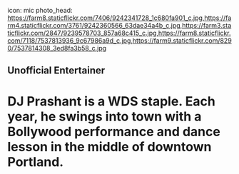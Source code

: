 icon: mic
photo_head: https://farm8.staticflickr.com/7406/9242341728_1c680fa901_c.jpg,https://farm4.staticflickr.com/3761/9242360566_63dae34a4b_c.jpg,https://farm3.staticflickr.com/2847/9239578703_857a68c415_c.jpg,https://farm8.staticflickr.com/7118/7537813936_9c67986a9d_c.jpg,https://farm9.staticflickr.com/8290/7537814308_3ed8fa3b58_c.jpg

## Unofficial Entertainer

# DJ Prashant is a WDS staple. Each year, he swings into town with a Bollywood performance and dance lesson in the middle of downtown Portland.

<div class="zig-zags_blue"></div>

